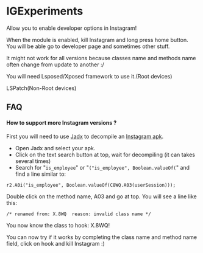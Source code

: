 # IGExperiments

Allow you to enable developer options in Instagram!

When the module is enabled, kill Instagram and long press home button. You will be able go to developer page and sometimes other stuff.

It might not work for all versions because classes name and methods name often change from update to another :/

You will need Lsposed/Xposed framework to use it.(Root devices)

LSPatch(Non-Root devices)

## FAQ

#### How to support more Instagram versions ?

First you will need to use [Jadx](https://github.com/skylot/jadx)
 to decompile an [Instagram apk](https://www.apkmirror.com/apk/instagram/).

- Open Jadx and select your apk.
- Click on the text search button at top, wait for decompiling (it can takes several times)
- Search for "```is_employee```" or "```("is_employee", Boolean.valueOf(```" and find a line similar to:

```
r2.A0i("is_employee", Boolean.valueOf(C8WQ.A03(userSession)));
```
Double click on the method name, A03 and go at top. You will see a line like this: 
```
/* renamed from: X.8WQ  reason: invalid class name */
```
You now know the class to hook: X.8WQ!

You can now try if it works by completing the class name and method name field, click on hook and kill Instagram :)
